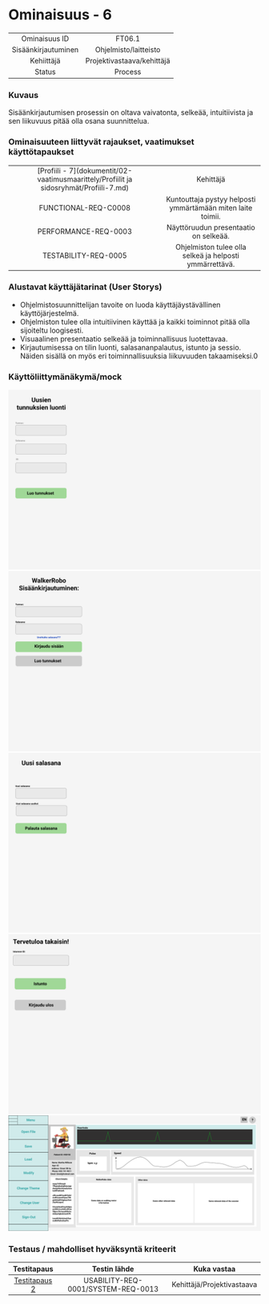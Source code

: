 # Ominaisuus - 6


| | |
|:-:|:-:|
| Ominaisuus ID | FT06.1 |
| Sisäänkirjautuminen | Ohjelmisto/laitteisto |
| Kehiittäjä | Projektivastaava/kehittäjä |
| Status | Process |

### Kuvaus

Sisäänkirjautumisen prosessin on oltava vaivatonta, selkeää, intuitiivista ja sen liikuvuus pitää olla osana suunnittelua.


### Ominaisuuteen liittyvät rajaukset, vaatimukset käyttötapaukset

| | |
|:-:|:-:|
| [Profiili - 7](dokumentit/02-vaatimusmaarittely/Profiilit ja sidosryhmät/Profiili-7.md) | Kehittäjä |
| FUNCTIONAL-REQ-C0008 | Kuntouttaja pystyy helposti ymmärtämään miten laite toimii. | 
| PERFORMANCE-REQ-0003 | Näyttöruudun presentaatio on selkeää. | 
| TESTABILITY-REQ-0005 | Ohjelmiston tulee olla selkeä ja helposti ymmärrettävä. | 

### Alustavat käyttäjätarinat (User Storys)
* Ohjelmistosuunnittelijan tavoite on luoda käyttäjäystävällinen käyttöjärjestelmä.
* Ohjelmiston tulee olla intuitiivinen käyttää ja kaikki toiminnot pitää olla sijoiteltu loogisesti.
* Visuaalinen presentaatio selkeää ja toiminnallisuus luotettavaa.
* Kirjautumisessa on tilin luonti, salasananpalautus, istunto ja sessio. Näiden sisällä on myös eri toiminnallisuuksia liikuvuuden takaamiseksi.0

### Käyttöliittymänäkymä/mock 

![](dokumentit/02-vaatimusmaarittely/kuvat/TunnustenLuonti.png)
![](dokumentit/02-vaatimusmaarittely/kuvat/Kirjautuminen.png)
![](dokumentit/02-vaatimusmaarittely/kuvat/PalautaSalasana-1.png)
![](dokumentit/02-vaatimusmaarittely/kuvat/Istunto.png)
![](dokumentit/02-vaatimusmaarittely/kuvat/Sessio.png)


### Testaus / mahdolliset hyväksyntä kriteerit 

| Testitapaus  | Testin lähde  | Kuka vastaa  |
|:-: | :-:|:-:|
| [Testitapaus 2](dokumentit/02-vaatimusmaarittely/Hyväksyntätestit/Hyväksyntätesti-2.md)  | USABILITY-REQ-0001/SYSTEM-REQ-0013 | Kehittäjä/Projektivastaava |